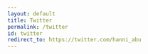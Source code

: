 ```yaml
---
layout: default
title: Twitter
permalink: /twitter
id: twitter
redirect_to: https://twitter.com/hanni_abu
---
```


